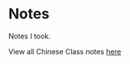 # Notes
Notes I took.

View all Chinese Class notes [here](https://tuxisawesome.github.io/Notes/Chinese-Class/index.md)

